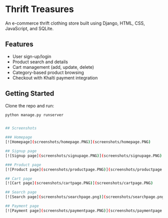 # Thrift Treasures

An e-commerce thrift clothing store built using Django, HTML, CSS, JavaScript, and SQLite.

## Features
- User sign-up/login
- Product search and details
- Cart management (add, update, delete)
- Category-based product browsing
- Checkout with Khalti payment integration

## Getting Started
Clone the repo and run:
```bash
python manage.py runserver


## Screenshots

### Homepage
[![Homepage](screenshots/homepage.PNG)](screenshots/homepage.PNG)

## Signup page
[![Signup page](screenshots/signupage.PNG)](screenshots/signupage.PNG)

### Product page
[![Product page](screenshots/productpage.PNG)](screenshots/productpage.PNG)

## Cart page
[![Cart page](screenshots/cartpage.PNG)](screenshots/cartpage.PNG)

## Search page
[![Search page](screenshots/searchpage.png)](screenshots/searchpage.png)

## Payment page
[![Payment page](screenshots/paymentpage.PNG)](screenshots/paymentpage.PNG)

